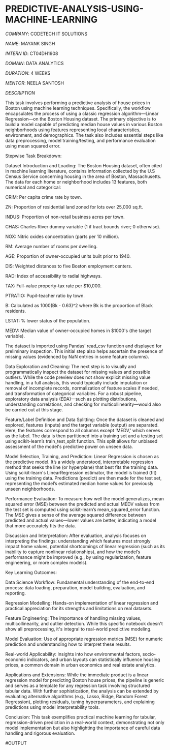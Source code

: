 # PREDICTIVE-ANALYSIS-USING-MACHINE-LEARNING

*COMPANY*: CODETECH IT SOLUTIONS

*NAME*: MAYANK SINGH

*INTERN ID*: CT04DH1908

*DOMAIN*: DATA ANALYTICS

*DURATION*: 4 WEEKS

*MENTOR*: NEELA SANTOSH

*DESCRIPTION*

This task involves performing a predictive analysis of house prices in Boston using machine learning techniques. Specifically, the workflow encapsulates the process of using a classic regression algorithm—Linear Regression—on the Boston Housing dataset. The primary objective is to build a model capable of predicting median house values in various Boston neighborhoods using features representing local characteristics, environment, and demographics. The task also includes essential steps like data preprocessing, model training/testing, and performance evaluation using mean squared error.

Stepwise Task Breakdown:

Dataset Introduction and Loading:
The Boston Housing dataset, often cited in machine learning literature, contains information collected by the U.S Census Service concerning housing in the area of Boston, Massachusetts. The data for each home or neighborhood includes 13 features, both numerical and categorical:

CRIM: Per capita crime rate by town.

ZN: Proportion of residential land zoned for lots over 25,000 sq.ft.

INDUS: Proportion of non-retail business acres per town.

CHAS: Charles River dummy variable (1 if tract bounds river; 0 otherwise).

NOX: Nitric oxides concentration (parts per 10 million).

RM: Average number of rooms per dwelling.

AGE: Proportion of owner-occupied units built prior to 1940.

DIS: Weighted distances to five Boston employment centers.

RAD: Index of accessibility to radial highways.

TAX: Full-value property-tax rate per $10,000.

PTRATIO: Pupil-teacher ratio by town.

B: Calculated as 1000(Bk - 0.63)^2 where Bk is the proportion of Black residents.

LSTAT: % lower status of the population.

MEDV: Median value of owner-occupied homes in $1000's (the target variable).

The dataset is imported using Pandas’ read_csv function and displayed for preliminary inspection. This initial step also helps ascertain the presence of missing values (evidenced by NaN entries in some feature columns).

Data Exploration and Cleaning:
The next step is to visually and programmatically inspect the dataset for missing values and possible outliers. While the code preview does not show explicit missing value handling, in a full analysis, this would typically include imputation or removal of incomplete records, normalization of feature scales if needed, and transformation of categorical variables. For a robust pipeline, exploratory data analysis (EDA)—such as plotting distributions, understanding correlations, and checking for multicollinearity—would also be carried out at this stage.

Feature/Label Definition and Data Splitting:
Once the dataset is cleaned and explored, features (inputs) and the target variable (output) are separated. Here, the features correspond to all columns except ‘MEDV,’ which serves as the label. The data is then partitioned into a training set and a testing set using scikit-learn’s train_test_split function. This split allows for unbiased assessment of the model's predictive power on unseen data.

Model Selection, Training, and Prediction:
Linear Regression is chosen as the predictive model. It’s a widely understood, interpretable regression method that seeks the line (or hyperplane) that best fits the training data. Using scikit-learn's LinearRegression estimator, the model is trained (fit) using the training data. Predictions (predict) are then made for the test set, representing the model’s estimated median home values for previously unseen neighborhoods.

Performance Evaluation:
To measure how well the model generalizes, mean squared error (MSE) between the predicted and actual MEDV values from the test set is computed using scikit-learn’s mean_squared_error function. The MSE gives a sense of the average squared difference between predicted and actual values—lower values are better, indicating a model that more accurately fits the data.

Discussion and Interpretation:
After evaluation, analysis focuses on interpreting the findings: understanding which features most strongly impact home values, potential shortcomings of linear regression (such as its inability to capture nonlinear relationships), and how the model’s performance might be improved (e.g., by using regularization, feature engineering, or more complex models).

Key Learning Outcomes:

Data Science Workflow: Fundamental understanding of the end-to-end process: data loading, preparation, model building, evaluation, and reporting.

Regression Modelling: Hands-on implementation of linear regression and practical appreciation for its strengths and limitations on real datasets.

Feature Engineering: The importance of handling missing values, multicollinearity, and outlier detection. While this specific notebook doesn't show all preprocessing, it's integral to real-world predictive modeling.

Model Evaluation: Use of appropriate regression metrics (MSE) for numeric prediction and understanding how to interpret these results.

Real-world Applicability: Insights into how environmental factors, socio-economic indicators, and urban layouts can statistically influence housing prices, a common domain in urban economics and real estate analytics.

Applications and Extensions:
While the immediate product is a linear regression model for predicting Boston house prices, the pipeline is generic and serves as a template for any regression task involving structured tabular data. With further sophistication, the analysis can be extended by evaluating alternative algorithms (e.g., Lasso, Ridge, Random Forest Regression), plotting residuals, tuning hyperparameters, and explaining predictions using model interpretability tools.

Conclusion:
This task exemplifies practical machine learning for tabular, regression-driven prediction in a real-world context, demonstrating not only model implementation but also highlighting the importance of careful data handling and rigorous evaluation.

#OUTPUT
